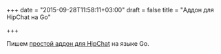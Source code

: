 +++
date = "2015-09-28T11:58:11+03:00"
draft = false
title = "Аддон для HipChat на Go"

+++

<p>Пишем <a href="https://developer.atlassian.com/blog/2015/09/easy-hipchat-addons-in-golang/">простой аддон для&nbsp;HipChat</a> на языке Go.</p>

